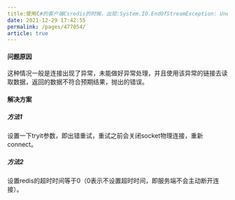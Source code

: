 ```yaml
---
title:使用C#的客户端Csredis的时候，出现:System.IO.EndOfStreamException: Unexpected end of stream; expected type 'Bulk'异常
date: 2021-12-29 17:42:55
permalink: /pages/477054/
article: true
---
```


#### 问题原因

这种情况一般是连接出现了异常，未能做好异常处理，并且使用该异常的链接去读取数据，返回的数据不符合预期结果，抛出的错误。

#### 解决方案

##### 方法1

设置一下tryit参数，即出错重试，重试之前会关闭socket物理连接，重新connect。

##### 方法2

设置redis的超时时间等于0（0表示不设置超时时间，即服务端不会主动断开连接）。